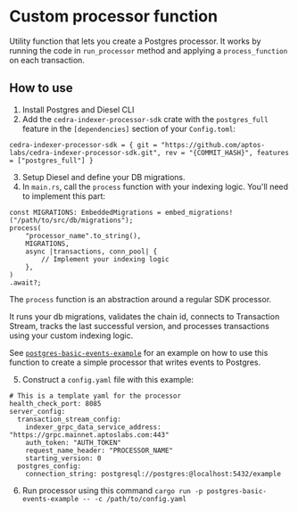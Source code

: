 # Custom processor function 

Utility function that lets you create a Postgres processor. It works by running the code in `run_processor` method and applying a `process_function` on each transaction. 

## How to use
1. Install Postgres and Diesel CLI
2. Add the `cedra-indexer-processor-sdk` crate with the `postgres_full` feature in the `[dependencies]` section of your `Config.toml`:
```
cedra-indexer-processor-sdk = { git = "https://github.com/aptos-labs/cedra-indexer-processor-sdk.git", rev = "{COMMIT_HASH}", features = ["postgres_full"] }
```
3. Setup Diesel and define your DB migrations. 
4. In `main.rs`, call the `process` function with your indexing logic. You'll need to implement this part:
```
const MIGRATIONS: EmbeddedMigrations = embed_migrations!("/path/to/src/db/migrations");
process(
    "processor_name".to_string(),
    MIGRATIONS, 
    async |transactions, conn_pool| {
        // Implement your indexing logic
    },
)
.await?;
```
The `process` function is an abstraction around a regular SDK processor. 

It runs your db migrations, validates the chain id, connects to Transaction Stream, tracks the last successful version, and processes transactions using your custom indexing logic. 

See [`postgres-basic-events-example`](https://github.com/aptos-labs/cedra-indexer-processor-sdk/tree/main/examples/postgres-basic-events-example) for an example on how to use this function to create a simple processor that writes events to Postgres. 

5. Construct a `config.yaml` file with this example:
```
# This is a template yaml for the processor
health_check_port: 8085
server_config:
  transaction_stream_config:
    indexer_grpc_data_service_address: "https://grpc.mainnet.aptoslabs.com:443"
    auth_token: "AUTH_TOKEN"
    request_name_header: "PROCESSOR_NAME"
    starting_version: 0
  postgres_config:
    connection_string: postgresql://postgres:@localhost:5432/example
```
6. Run processor using this command `cargo run -p postgres-basic-events-example -- -c /path/to/config.yaml`
